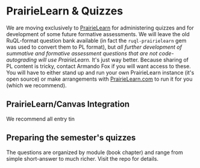 # PrairieLearn & Quizzes

We are moving exclusively to [PrairieLearn](https://prairielearn.org) for administering quizzes and for development of some future formative assessments. We will leave the old RuQL-format question bank available (in fact the `ruql-prairielearn` gem was used to convert them to PL format), but _all further development of summative and formative assessment questions that are not code-autograding will use PrairieLearn._ It's just way better. Because sharing of PL content is tricky, contact Armando Fox if you will want access to these. You will have to either stand up and run your own PrairieLearn instance (it's open source) or make arrangements with [PrairieLearn.com](https://prairielearn.com) to run it for you (which we recommend).

## PrairieLearn/Canvas Integration

We recommend all entry tin

## Preparing the semester's quizzes

The questions are organized by module (book chapter) and range from simple short-answer to much richer. Visit the repo for details.

